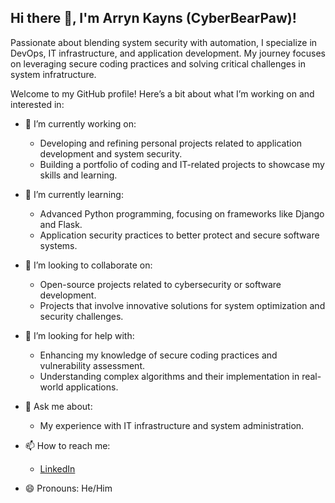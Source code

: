 ## Hi there 👋, I'm Arryn Kayns (CyberBearPaw)!
Passionate about blending system security with automation, I specialize in DevOps, IT infrastructure, and application development. My journey focuses on leveraging secure coding practices and solving critical challenges in system infratructure.


Welcome to my GitHub profile! Here’s a bit about what I’m working on and interested in:

- 🔭 I’m currently working on:
  - Developing and refining personal projects related to application development and system security.
  - Building a portfolio of coding and IT-related projects to showcase my skills and learning.

- 🌱 I’m currently learning:
  - Advanced Python programming, focusing on frameworks like Django and Flask.
  - Application security practices to better protect and secure software systems.

- 👯 I’m looking to collaborate on:
  - Open-source projects related to cybersecurity or software development.
  - Projects that involve innovative solutions for system optimization and security challenges.

- 🤔 I’m looking for help with:
  - Enhancing my knowledge of secure coding practices and vulnerability assessment.
  - Understanding complex algorithms and their implementation in real-world applications.

- 💬 Ask me about:
  - My experience with IT infrastructure and system administration.

- 📫 How to reach me:
  - [LinkedIn](https://www.linkedin.com/in/ironcrownbear/)

- 😄 Pronouns: He/Him

